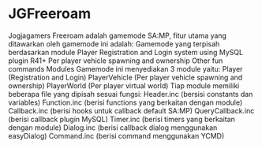 # JGFreeroam
Jogjagamers Freeroam adalah gamemode SA:MP, fitur utama yang ditawarkan oleh gamemode ini adalah:  Gamemode yang terpisah berdasarkan module Player Registration and Login system using MySQL plugin R41+ Per player vehicle spawning and ownership Other fun commands Modules Gamemode ini menyediakan 3 module yaitu:  Player (Registration and Login) PlayerVehicle (Per player vehicle spawning and ownership) PlayerWorld (Per player virtual world) Tiap module memiliki beberapa file yang dipisah sesuai fungsi:  Header.inc (bersisi constants dan variables) Function.inc (berisi functions yang berkaitan dengan module) Callback.inc (berisi hooks untuk callback default SA:MP) QueryCallback.inc (berisi callback plugin MySQL) Timer.inc (berisi timers yang berkaitan dengan module) Dialog.inc (berisi callback dialog menggunakan easyDialog) Command.inc (berisi command menggunakan YCMD) 
